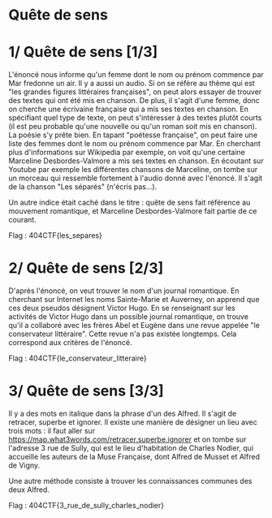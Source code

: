 # Quête de sens

# 1/ Quête de sens [1/3]

L'énoncé nous informe qu'un femme dont le nom ou prénom commence par Mar fredonne un air. Il y a aussi un audio.
Si on se réfère au thème qui est "les grandes figures littéraires françaises", on peut alors essayer de trouver des textes qui ont été mis en chanson. De plus, il s'agit d'une femme, donc on cherche une écrivaine française qui a mis ses textes en chanson. En spécifiant quel type de texte, on peut s'intéresser à des textes plutôt courts (il est peu probable qu'une nouvelle ou qu'un roman soit mis en chanson). La poésie s'y prête bien. En tapant "poétesse française", on peut faire une liste des femmes dont le nom ou prénom commence par Mar. En cherchant plus d'informations sur Wikipedia par exemple, on voit qu'une certaine Marceline Desbordes-Valmore a mis ses textes en chanson. En écoutant sur Youtube par exemple les différentes chansons de Marceline, on tombe sur un morceau qui ressemble fortement à l'audio donné avec l'énoncé. Il s'agit de la chanson "Les séparés" (n'écris pas...). 

Un autre indice était caché dans le titre : quête de sens fait référence au mouvement romantique, et Marceline Desbordes-Valmore fait partie de ce courant.

Flag : 404CTF{les_separes}


# 2/ Quête de sens [2/3]

D'après l'énoncé, on veut trouver le nom d'un journal romantique. En cherchant sur Internet les noms Sainte-Marie et Auverney, on apprend que ces deux pseudos désignent Victor Hugo. En se renseignant sur les activités de Victor Hugo dans un possible journal romantique, on trouve qu'il a collaboré avec les frères Abel et Eugène dans une revue appelée "le conservateur littéraire". Cette revue n'a pas existée longtemps. Cela correspond aux critères de l'énoncé.

Flag : 404CTF{le_conservateur_litteraire}


# 3/ Quête de sens [3/3]

Il y a des mots en italique dans la phrase d'un des Alfred. Il s'agit de retracer, superbe et ignorer. Il existe une manière de désigner un lieu avec trois mots : il faut aller sur https://map.what3words.com/retracer.superbe.ignorer et on tombe sur l'adresse 3 rue de Sully, qui est le lieu d'habitation de Charles Nodier, qui accueille les auteurs de la Muse Française, dont Alfred de Musset et Alfred de Vigny.

Une autre méthode consiste à trouver les connaissances communes des deux Alfred.

Flag : 404CTF{3_rue_de_sully_charles_nodier}
